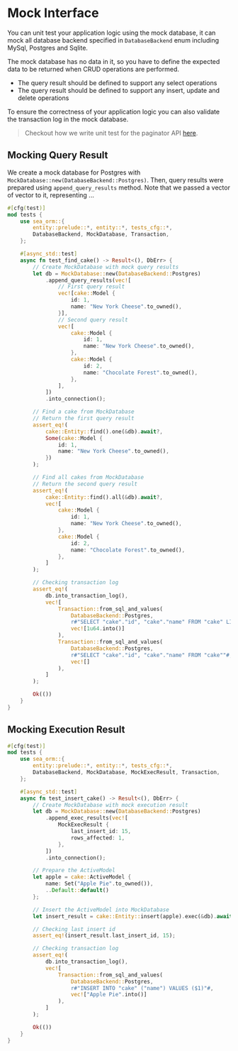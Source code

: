 # Mock Interface

You can unit test your application logic using the mock database, it can mock all database backend specified in `DatabaseBackend` enum including MySql, Postgres and Sqlite.

The mock database has no data in it, so you have to define the expected data to be returned when CRUD operations are performed.
- The query result should be defined to support any select operations
- The query result should be defined to support any insert, update and delete operations

To ensure the correctness of your application logic you can also validate the transaction log in the mock database.

> Checkout how we write unit test for the paginator API [here](https://github.com/SeaQL/sea-orm/blob/master/src/executor/paginator.rs#L103).

## Mocking Query Result

We create a mock database for Postgres with `MockDatabase::new(DatabaseBackend::Postgres)`. Then, query results were prepared using `append_query_results` method. Note that we passed a vector of vector to it, representing ...

```rust
#[cfg(test)]
mod tests {
    use sea_orm::{
        entity::prelude::*, entity::*, tests_cfg::*,
        DatabaseBackend, MockDatabase, Transaction,
    };

    #[async_std::test]
    async fn test_find_cake() -> Result<(), DbErr> {
        // Create MockDatabase with mock query results
        let db = MockDatabase::new(DatabaseBackend::Postgres)
            .append_query_results(vec![
                // First query result
                vec![cake::Model {
                    id: 1,
                    name: "New York Cheese".to_owned(),
                }],
                // Second query result
                vec![
                    cake::Model {
                        id: 1,
                        name: "New York Cheese".to_owned(),
                    },
                    cake::Model {
                        id: 2,
                        name: "Chocolate Forest".to_owned(),
                    },
                ],
            ])
            .into_connection();

        // Find a cake from MockDatabase
        // Return the first query result
        assert_eq!(
            cake::Entity::find().one(&db).await?,
            Some(cake::Model {
                id: 1,
                name: "New York Cheese".to_owned(),
            })
        );

        // Find all cakes from MockDatabase
        // Return the second query result
        assert_eq!(
            cake::Entity::find().all(&db).await?,
            vec![
                cake::Model {
                    id: 1,
                    name: "New York Cheese".to_owned(),
                },
                cake::Model {
                    id: 2,
                    name: "Chocolate Forest".to_owned(),
                },
            ]
        );

        // Checking transaction log
        assert_eq!(
            db.into_transaction_log(),
            vec![
                Transaction::from_sql_and_values(
                    DatabaseBackend::Postgres,
                    r#"SELECT "cake"."id", "cake"."name" FROM "cake" LIMIT $1"#,
                    vec![1u64.into()]
                ),
                Transaction::from_sql_and_values(
                    DatabaseBackend::Postgres,
                    r#"SELECT "cake"."id", "cake"."name" FROM "cake""#,
                    vec![]
                ),
            ]
        );

        Ok(())
    }
}
```

## Mocking Execution Result



```rust
#[cfg(test)]
mod tests {
    use sea_orm::{
        entity::prelude::*, entity::*, tests_cfg::*,
        DatabaseBackend, MockDatabase, MockExecResult, Transaction,
    };

    #[async_std::test]
    async fn test_insert_cake() -> Result<(), DbErr> {
        // Create MockDatabase with mock execution result
        let db = MockDatabase::new(DatabaseBackend::Postgres)
            .append_exec_results(vec![
                MockExecResult {
                    last_insert_id: 15,
                    rows_affected: 1,
                },
            ])
            .into_connection();

        // Prepare the ActiveModel
        let apple = cake::ActiveModel {
            name: Set("Apple Pie".to_owned()),
            ..Default::default()
        };

        // Insert the ActiveModel into MockDatabase
        let insert_result = cake::Entity::insert(apple).exec(&db).await?;

        // Checking last insert id
        assert_eq!(insert_result.last_insert_id, 15);

        // Checking transaction log
        assert_eq!(
            db.into_transaction_log(),
            vec![
                Transaction::from_sql_and_values(
                    DatabaseBackend::Postgres,
                    r#"INSERT INTO "cake" ("name") VALUES ($1)"#,
                    vec!["Apple Pie".into()]
                ),
            ]
        );

        Ok(())
    }
}
```
